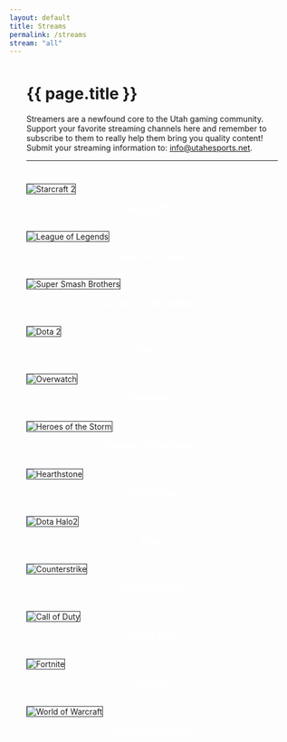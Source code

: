 ```yaml
---
layout: default
title: Streams
permalink: /streams
stream: "all"
---
```


<div style="max-width: 1200px;padding: 0 30px;margin: auto;">
  <div class="heading" style="margin: 50px 0 0">
    <h1>
      {{ page.title }}
    </h1>
  </div>
  <p>Streamers are a newfound core to the Utah gaming community. Support your favorite streaming channels here and remember to subscribe to them to really help them bring you quality content! Submit your streaming information to: <a href="mailto:info@utahesports.net">info@utahesports.net</a>.</p>
  <hr style="margin-bottom: 40px;">
  <div class="row">
    <div class="col-xs-6 col-sm-4">
      <a href="{{ site.url }}/streams/starcraft-2">
        <img src="{{ site.url }}/assets/images/banners/starcraft-2.png" alt="Starcraft 2"/>
        <h3>Starcraft 2</h3>
      </a>
    </div>
    <div class="col-xs-6 col-sm-4">
      <a href="{{ site.url }}/streams/league-of-legends">
        <img src="{{ site.url }}/assets/images/banners/league-of-legends.png" alt="League of Legends"/>
        <h3>League of Legends</h3>
      </a>
    </div>
    <div class="col-xs-6 col-sm-4">
      <a href="{{ site.url }}/streams/super-smash-brothers">
        <img src="{{ site.url }}/assets/images/banners/super-smash-brothers.png" alt="Super Smash Brothers"/>
        <h3>Super Smash Brothers</h3>
      </a>
    </div>
    <div class="col-xs-6 col-sm-4">
      <a href="{{ site.url }}/streams/dota-2">
        <img src="{{ site.url }}/assets/images/banners/dota-2.png" alt="Dota 2"/>
        <h3>Dota 2</h3>
      </a>
    </div>
    <div class="col-xs-6 col-sm-4">
      <a href="{{ site.url }}/streams/overwatch">
        <img src="{{ site.url }}/assets/images/banners/overwatch.png" alt="Overwatch"/>
        <h3>Overwatch</h3>
      </a>
    </div>
    <div class="col-xs-6 col-sm-4">
      <a href="{{ site.url }}/streams/heroes-of-the-storm">
        <img src="{{ site.url }}/assets/images/banners/heroes-of-the-storm.png" alt="Heroes of the Storm"/>
        <h3>Heroes of the Storm</h3>
      </a>
    </div>
    <div class="col-xs-6 col-sm-4">
      <a href="{{ site.url }}/streams/hearthstone">
        <img src="{{ site.url }}/assets/images/banners/hearthstone.png" alt="Hearthstone"/>
        <h3>Hearthstone</h3>
      </a>
    </div>
    <div class="col-xs-6 col-sm-4">
      <a href="{{ site.url }}/streams/halo">
        <img src="{{ site.url }}/assets/images/banners/halo.png" alt="Dota Halo2"/>
        <h3>Halo</h3>
      </a>
    </div>
    <div class="col-xs-6 col-sm-4">
      <a href="{{ site.url }}/streams/counterstrike">
        <img src="{{ site.url }}/assets/images/banners/counterstrike.png" alt="Counterstrike"/>
        <h3>Counterstrike</h3>
      </a>
    </div>
    <div class="col-xs-6 col-sm-4">
      <a href="{{ site.url }}/streams/call-of-duty">
        <img src="{{ site.url }}/assets/images/banners/call-of-duty.png" alt="Call of Duty"/>
        <h3>Call of Duty</h3>
      </a>
    </div>
    <div class="col-xs-6 col-sm-4">
      <a href="{{ site.url }}/streams/fortnite">
        <img src="{{ site.url }}/assets/images/banners/fortnite.png" alt="Fortnite"/>
        <h3>Fortnite</h3>
      </a>
    </div>
    <div class="col-xs-6 col-sm-4">
      <a href="{{ site.url }}/streams/warcraft">
        <img src="{{ site.url }}/assets/images/banners/warcraft.png" alt="World of Warcraft"/>
        <h3>World of Warcraft</h3>
      </a>
    </div>
  </div>
</div>

<style>
  .row a {
    text-decoration: none;
  }
  .row h3 {
    text-align: center;
    margin: 15px 0 30px;
    color: #fff;
  }
  .row img {
    border: 1px solid #2d313a;
  }
</style>